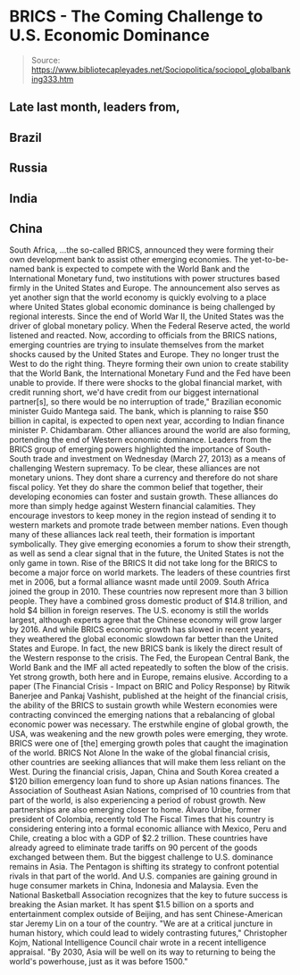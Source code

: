 # BRICS - The Coming Challenge to U.S. Economic Dominance

> Source: https://www.bibliotecapleyades.net/Sociopolitica/sociopol_globalbanking333.htm

Late
last month, leaders from,
-
Brazil
-
Russia
-
India
-
China
-
South Africa,
...the so-called BRICS, announced they were
forming their own development bank to assist other emerging economies.
The yet-to-be-named bank is expected to
compete with the World Bank and the International Monetary fund, two
institutions with power structures based firmly in the United States and
Europe.
The announcement also serves as yet another sign that
the world economy is quickly evolving to a place where United States
global economic dominance is being challenged by regional interests.
Since the end of World War II, the United States was
the driver of global monetary policy. When
the Federal Reserve acted, the world listened and reacted.
Now, according to officials from the BRICS nations,
emerging countries are trying to insulate themselves from the market
shocks caused by the United States and Europe.
They no longer trust the West to do the right
thing.
Theyre forming their own union to create stability
that
the World Bank, the International Monetary Fund
and the Fed have been unable to provide.
If there were shocks to the
global financial market, with credit running short, we'd have credit
from our biggest international partner[s], so there would be no
interruption of trade,"
Brazilian
economic minister Guido Mantega said.
The bank, which is planning to raise $50 billion in
capital, is expected to open next year, according to Indian finance
minister P. Chidambaram.
Other alliances around the world are also forming,
portending the end of Western economic dominance.
Leaders from
the BRICS group of emerging powers highlighted the
importance of South-South trade and investment on
Wednesday (March 27, 2013)
as a means of
challenging Western supremacy.
To be clear, these alliances are not monetary unions.
They dont share a currency and therefore do not
share fiscal policy. Yet they do share the common belief that together,
their developing economies can foster and sustain growth.
These alliances do more than simply hedge against
Western financial calamities. They encourage investors to keep money in
the region instead of sending it to western markets and promote trade
between member nations.
Even though many of these alliances lack real teeth,
their formation is important symbolically.
They give emerging economies a forum to show their
strength, as well as send a clear signal that in the future, the United
States is not the only game in town.
Rise of the BRICS
It did not take long for the BRICS to
become a major force on world markets.
The leaders of these countries first met in 2006, but
a formal alliance wasnt made until 2009. South Africa joined the group
in 2010.
These countries now represent more than 3 billion
people. They have a combined gross domestic product of $14.8 trillion,
and hold $4 billion in foreign reserves.
The U.S. economy is still the worlds largest,
although experts agree that the Chinese economy will grow larger by
2016.
And while BRICS economic growth has slowed in recent
years, they weathered the global economic slowdown far better than the
United States and Europe.
In fact, the new BRICS bank is likely the direct
result of the Western response to the crisis. The Fed, the European
Central Bank, the World Bank and the IMF all acted repeatedly to soften
the blow of the crisis.
Yet strong growth, both here and in Europe, remains
elusive.
According to a paper (The
Financial Crisis - Impact on BRIC and Policy Response) by
Ritwik Banerjee and Pankaj Vashisht, published at the height
of the financial crisis, the ability of the BRICS to sustain growth
while Western economies were contracting convinced the emerging nations
that a rebalancing of global economic power was necessary.
The erstwhile engine of global growth, the USA,
was weakening and the new growth poles were emerging, they wrote.
BRICS were one of [the] emerging growth poles that caught the
imagination of the world.
BRICS Not Alone
In the wake of the global financial
crisis, other countries are seeking alliances that will make them less
reliant on the West.
During the financial crisis, Japan, China and South
Korea created a $120 billion emergency loan fund to shore up
Asian nations finances. The Association of Southeast Asian
Nations, comprised of 10 countries from that part of the world, is
also experiencing a
period of robust growth.
New partnerships are also emerging closer to home.
Álvaro Uribe, former president of Colombia,
recently told The Fiscal Times that his country is considering entering
into a formal economic alliance with Mexico, Peru and Chile, creating a
bloc with a GDP of $2.2 trillion.
These countries have already agreed to eliminate
trade tariffs on 90 percent of the
goods exchanged between them.
But the biggest challenge to U.S. dominance remains
in Asia.
The Pentagon is shifting its strategy to confront
potential rivals in that part of the world. And U.S. companies are
gaining ground in huge consumer markets in China, Indonesia and
Malaysia.
Even the National Basketball Association
recognizes that the key to future success is breaking the Asian market.
It has spent $1.5 billion on a sports and
entertainment
complex outside of Beijing, and has sent
Chinese-American star Jeremy Lin on a tour of the country.
"We are at a critical juncture in human history,
which could lead to widely contrasting futures," Christopher Kojm,
National Intelligence Council chair wrote in a
recent intelligence appraisal.
"By 2030, Asia will be well on its way to
returning to being the world's powerhouse, just as it was before
1500."
